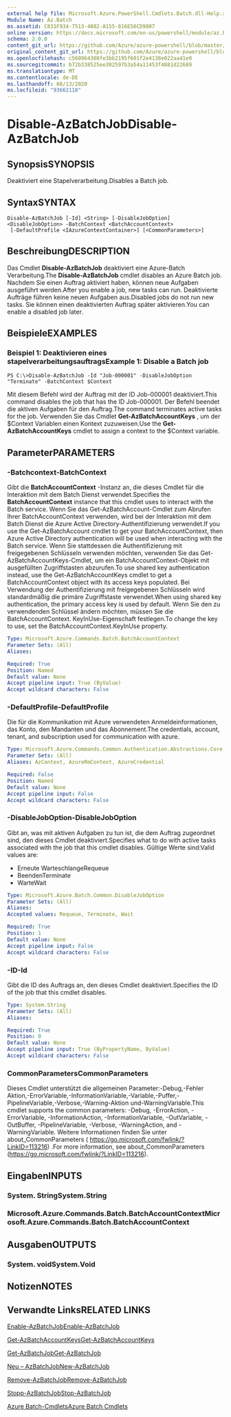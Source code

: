```yaml
---
external help file: Microsoft.Azure.PowerShell.Cmdlets.Batch.dll-Help.xml
Module Name: Az.Batch
ms.assetid: C831F934-7513-4882-A155-816E56CD9807
online version: https://docs.microsoft.com/en-us/powershell/module/az.batch/disable-azbatchjob
schema: 2.0.0
content_git_url: https://github.com/Azure/azure-powershell/blob/master/src/Batch/Batch/help/Disable-AzBatchJob.md
original_content_git_url: https://github.com/Azure/azure-powershell/blob/master/src/Batch/Batch/help/Disable-AzBatchJob.md
ms.openlocfilehash: c560964308fe3bb2195f601f2e4138e022aa41e0
ms.sourcegitcommit: b72b338525ee302597b3a54a11453f4881d22689
ms.translationtype: MT
ms.contentlocale: de-DE
ms.lasthandoff: 08/13/2020
ms.locfileid: "93662118"
---
```

# <span data-ttu-id="77682-101">Disable-AzBatchJob</span><span class="sxs-lookup"><span data-stu-id="77682-101">Disable-AzBatchJob</span></span>

## <span data-ttu-id="77682-102">Synopsis</span><span class="sxs-lookup"><span data-stu-id="77682-102">SYNOPSIS</span></span>
<span data-ttu-id="77682-103">Deaktiviert eine Stapelverarbeitung.</span><span class="sxs-lookup"><span data-stu-id="77682-103">Disables a Batch job.</span></span>

## <span data-ttu-id="77682-104">Syntax</span><span class="sxs-lookup"><span data-stu-id="77682-104">SYNTAX</span></span>

```
Disable-AzBatchJob [-Id] <String> [-DisableJobOption] <DisableJobOption> -BatchContext <BatchAccountContext>
 [-DefaultProfile <IAzureContextContainer>] [<CommonParameters>]
```

## <span data-ttu-id="77682-105">Beschreibung</span><span class="sxs-lookup"><span data-stu-id="77682-105">DESCRIPTION</span></span>
<span data-ttu-id="77682-106">Das Cmdlet **Disable-AzBatchJob** deaktiviert eine Azure-Batch Verarbeitung.</span><span class="sxs-lookup"><span data-stu-id="77682-106">The **Disable-AzBatchJob** cmdlet disables an Azure Batch job.</span></span>
<span data-ttu-id="77682-107">Nachdem Sie einen Auftrag aktiviert haben, können neue Aufgaben ausgeführt werden.</span><span class="sxs-lookup"><span data-stu-id="77682-107">After you enable a job, new tasks can run.</span></span>
<span data-ttu-id="77682-108">Deaktivierte Aufträge führen keine neuen Aufgaben aus.</span><span class="sxs-lookup"><span data-stu-id="77682-108">Disabled jobs do not run new tasks.</span></span>
<span data-ttu-id="77682-109">Sie können einen deaktivierten Auftrag später aktivieren.</span><span class="sxs-lookup"><span data-stu-id="77682-109">You can enable a disabled job later.</span></span>

## <span data-ttu-id="77682-110">Beispiele</span><span class="sxs-lookup"><span data-stu-id="77682-110">EXAMPLES</span></span>

### <span data-ttu-id="77682-111">Beispiel 1: Deaktivieren eines stapelverarbeitungsauftrags</span><span class="sxs-lookup"><span data-stu-id="77682-111">Example 1: Disable a Batch job</span></span>
```
PS C:\>Disable-AzBatchJob -Id "Job-000001" -DisableJobOption "Terminate" -BatchContext $Context
```

<span data-ttu-id="77682-112">Mit diesem Befehl wird der Auftrag mit der ID Job-000001 deaktiviert.</span><span class="sxs-lookup"><span data-stu-id="77682-112">This command disables the job that has the ID Job-000001.</span></span>
<span data-ttu-id="77682-113">Der Befehl beendet die aktiven Aufgaben für den Auftrag.</span><span class="sxs-lookup"><span data-stu-id="77682-113">The command terminates active tasks for the job.</span></span>
<span data-ttu-id="77682-114">Verwenden Sie das Cmdlet **Get-AzBatchAccountKeys** , um der $Context Variablen einen Kontext zuzuweisen.</span><span class="sxs-lookup"><span data-stu-id="77682-114">Use the **Get-AzBatchAccountKeys** cmdlet to assign a context to the $Context variable.</span></span>

## <span data-ttu-id="77682-115">Parameter</span><span class="sxs-lookup"><span data-stu-id="77682-115">PARAMETERS</span></span>

### <span data-ttu-id="77682-116">-Batchcontext</span><span class="sxs-lookup"><span data-stu-id="77682-116">-BatchContext</span></span>
<span data-ttu-id="77682-117">Gibt die **BatchAccountContext** -Instanz an, die dieses Cmdlet für die Interaktion mit dem Batch Dienst verwendet.</span><span class="sxs-lookup"><span data-stu-id="77682-117">Specifies the **BatchAccountContext** instance that this cmdlet uses to interact with the Batch service.</span></span>
<span data-ttu-id="77682-118">Wenn Sie das Get-AzBatchAccount-Cmdlet zum Abrufen Ihrer BatchAccountContext verwenden, wird bei der Interaktion mit dem Batch Dienst die Azure Active Directory-Authentifizierung verwendet.</span><span class="sxs-lookup"><span data-stu-id="77682-118">If you use the Get-AzBatchAccount cmdlet to get your BatchAccountContext, then Azure Active Directory authentication will be used when interacting with the Batch service.</span></span> <span data-ttu-id="77682-119">Wenn Sie stattdessen die Authentifizierung mit freigegebenen Schlüsseln verwenden möchten, verwenden Sie das Get-AzBatchAccountKeys-Cmdlet, um ein BatchAccountContext-Objekt mit ausgefüllten Zugriffstasten abzurufen.</span><span class="sxs-lookup"><span data-stu-id="77682-119">To use shared key authentication instead, use the Get-AzBatchAccountKeys cmdlet to get a BatchAccountContext object with its access keys populated.</span></span> <span data-ttu-id="77682-120">Bei Verwendung der Authentifizierung mit freigegebenen Schlüsseln wird standardmäßig die primäre Zugriffstaste verwendet.</span><span class="sxs-lookup"><span data-stu-id="77682-120">When using shared key authentication, the primary access key is used by default.</span></span> <span data-ttu-id="77682-121">Wenn Sie den zu verwendenden Schlüssel ändern möchten, müssen Sie die BatchAccountContext. KeyInUse-Eigenschaft festlegen.</span><span class="sxs-lookup"><span data-stu-id="77682-121">To change the key to use, set the BatchAccountContext.KeyInUse property.</span></span>

```yaml
Type: Microsoft.Azure.Commands.Batch.BatchAccountContext
Parameter Sets: (All)
Aliases:

Required: True
Position: Named
Default value: None
Accept pipeline input: True (ByValue)
Accept wildcard characters: False
```

### <span data-ttu-id="77682-122">-DefaultProfile</span><span class="sxs-lookup"><span data-stu-id="77682-122">-DefaultProfile</span></span>
<span data-ttu-id="77682-123">Die für die Kommunikation mit Azure verwendeten Anmeldeinformationen, das Konto, den Mandanten und das Abonnement.</span><span class="sxs-lookup"><span data-stu-id="77682-123">The credentials, account, tenant, and subscription used for communication with azure.</span></span>

```yaml
Type: Microsoft.Azure.Commands.Common.Authentication.Abstractions.Core.IAzureContextContainer
Parameter Sets: (All)
Aliases: AzContext, AzureRmContext, AzureCredential

Required: False
Position: Named
Default value: None
Accept pipeline input: False
Accept wildcard characters: False
```

### <span data-ttu-id="77682-124">-DisableJobOption</span><span class="sxs-lookup"><span data-stu-id="77682-124">-DisableJobOption</span></span>
<span data-ttu-id="77682-125">Gibt an, was mit aktiven Aufgaben zu tun ist, die dem Auftrag zugeordnet sind, den dieses Cmdlet deaktiviert.</span><span class="sxs-lookup"><span data-stu-id="77682-125">Specifies what to do with active tasks associated with the job that this cmdlet disables.</span></span>
<span data-ttu-id="77682-126">Gültige Werte sind:</span><span class="sxs-lookup"><span data-stu-id="77682-126">Valid values are:</span></span> 
- <span data-ttu-id="77682-127">Erneute Warteschlange</span><span class="sxs-lookup"><span data-stu-id="77682-127">Requeue</span></span> 
- <span data-ttu-id="77682-128">Beenden</span><span class="sxs-lookup"><span data-stu-id="77682-128">Terminate</span></span> 
- <span data-ttu-id="77682-129">Warte</span><span class="sxs-lookup"><span data-stu-id="77682-129">Wait</span></span>

```yaml
Type: Microsoft.Azure.Batch.Common.DisableJobOption
Parameter Sets: (All)
Aliases:
Accepted values: Requeue, Terminate, Wait

Required: True
Position: 1
Default value: None
Accept pipeline input: False
Accept wildcard characters: False
```

### <span data-ttu-id="77682-130">-ID</span><span class="sxs-lookup"><span data-stu-id="77682-130">-Id</span></span>
<span data-ttu-id="77682-131">Gibt die ID des Auftrags an, den dieses Cmdlet deaktiviert.</span><span class="sxs-lookup"><span data-stu-id="77682-131">Specifies the ID of the job that this cmdlet disables.</span></span>

```yaml
Type: System.String
Parameter Sets: (All)
Aliases:

Required: True
Position: 0
Default value: None
Accept pipeline input: True (ByPropertyName, ByValue)
Accept wildcard characters: False
```

### <span data-ttu-id="77682-132">CommonParameters</span><span class="sxs-lookup"><span data-stu-id="77682-132">CommonParameters</span></span>
<span data-ttu-id="77682-133">Dieses Cmdlet unterstützt die allgemeinen Parameter:-Debug,-Fehler Aktion,-ErrorVariable,-InformationVariable,-Variable,-Puffer,-PipelineVariable,-Verbose,-Warning-Aktion und-WarningVariable.</span><span class="sxs-lookup"><span data-stu-id="77682-133">This cmdlet supports the common parameters: -Debug, -ErrorAction, -ErrorVariable, -InformationAction, -InformationVariable, -OutVariable, -OutBuffer, -PipelineVariable, -Verbose, -WarningAction, and -WarningVariable.</span></span> <span data-ttu-id="77682-134">Weitere Informationen finden Sie unter about_CommonParameters ( https://go.microsoft.com/fwlink/?LinkID=113216) .</span><span class="sxs-lookup"><span data-stu-id="77682-134">For more information, see about_CommonParameters (https://go.microsoft.com/fwlink/?LinkID=113216).</span></span>

## <span data-ttu-id="77682-135">Eingaben</span><span class="sxs-lookup"><span data-stu-id="77682-135">INPUTS</span></span>

### <span data-ttu-id="77682-136">System. String</span><span class="sxs-lookup"><span data-stu-id="77682-136">System.String</span></span>

### <span data-ttu-id="77682-137">Microsoft.Azure.Commands.Batch.BatchAccountContext</span><span class="sxs-lookup"><span data-stu-id="77682-137">Microsoft.Azure.Commands.Batch.BatchAccountContext</span></span>

## <span data-ttu-id="77682-138">Ausgaben</span><span class="sxs-lookup"><span data-stu-id="77682-138">OUTPUTS</span></span>

### <span data-ttu-id="77682-139">System. void</span><span class="sxs-lookup"><span data-stu-id="77682-139">System.Void</span></span>

## <span data-ttu-id="77682-140">Notizen</span><span class="sxs-lookup"><span data-stu-id="77682-140">NOTES</span></span>

## <span data-ttu-id="77682-141">Verwandte Links</span><span class="sxs-lookup"><span data-stu-id="77682-141">RELATED LINKS</span></span>

[<span data-ttu-id="77682-142">Enable-AzBatchJob</span><span class="sxs-lookup"><span data-stu-id="77682-142">Enable-AzBatchJob</span></span>](./Enable-AzBatchJob.md)

[<span data-ttu-id="77682-143">Get-AzBatchAccountKeys</span><span class="sxs-lookup"><span data-stu-id="77682-143">Get-AzBatchAccountKeys</span></span>](./Get-AzBatchAccountKey.md)

[<span data-ttu-id="77682-144">Get-AzBatchJob</span><span class="sxs-lookup"><span data-stu-id="77682-144">Get-AzBatchJob</span></span>](./Get-AzBatchJob.md)

[<span data-ttu-id="77682-145">Neu – AzBatchJob</span><span class="sxs-lookup"><span data-stu-id="77682-145">New-AzBatchJob</span></span>](./New-AzBatchJob.md)

[<span data-ttu-id="77682-146">Remove-AzBatchJob</span><span class="sxs-lookup"><span data-stu-id="77682-146">Remove-AzBatchJob</span></span>](./Remove-AzBatchJob.md)

[<span data-ttu-id="77682-147">Stopp-AzBatchJob</span><span class="sxs-lookup"><span data-stu-id="77682-147">Stop-AzBatchJob</span></span>](./Stop-AzBatchJob.md)

[<span data-ttu-id="77682-148">Azure Batch-Cmdlets</span><span class="sxs-lookup"><span data-stu-id="77682-148">Azure Batch Cmdlets</span></span>](/powershell/module/az.batch)


